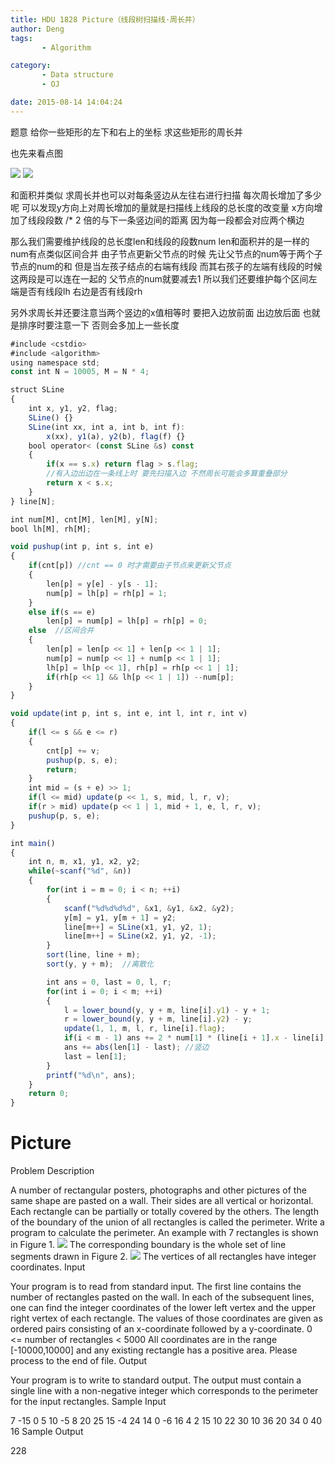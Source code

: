 ```yaml
---
title: HDU 1828 Picture（线段树扫描线·周长并）
author: Deng
tags: 
       - Algorithm

category: 
       - Data structure
       - OJ

date: 2015-08-14 14:04:24
---
```

题意 给你一些矩形的左下和右上的坐标 求这些矩形的周长并

也先来看点图

![](../images/dn.net-20150814134244728-watermark-2-text-aHR0cDovL2Jsb2cuY3Nkbi5uZXQv-font-5a6L5L2T-fontsize-400-fill-I0JBQkFCMA==-dissolve-70-gravity-SouthEast.png) ![](../images/dn.net-20150814134259064-watermark-2-text-aHR0cDovL2Jsb2cuY3Nkbi5uZXQv-font-5a6L5L2T-fontsize-400-fill-I0JBQkFCMA==-dissolve-70-gravity-SouthEast.png)

和面积并类似 求周长并也可以对每条竖边从左往右进行扫描 每次周长增加了多少呢 可以发现y方向上对周长增加的量就是扫描线上线段的总长度的改变量 x方向增加了线段段数 /* 2 倍的与下一条竖边间的距离 因为每一段都会对应两个横边

那么我们需要维护线段的总长度len和线段的段数num len和面积并的是一样的 num有点类似区间合并 由子节点更新父节点的时候 先让父节点的num等于两个子节点的num的和 但是当左孩子结点的右端有线段 而其右孩子的左端有线段的时候 这两段是可以连在一起的 父节点的num就要减去1 所以我们还要维护每个区间左端是否有线段lh 右边是否有线段rh

另外求周长并还要注意当两个竖边的x值相等时 要把入边放前面 出边放后面 也就是排序时要注意一下 否则会多加上一些长度

```js 
#include <cstdio>
#include <algorithm>
using namespace std;
const int N = 10005, M = N * 4;

struct SLine
{
    int x, y1, y2, flag;
    SLine() {}
    SLine(int xx, int a, int b, int f):
        x(xx), y1(a), y2(b), flag(f) {}
    bool operator< (const SLine &s) const
    {
        if(x == s.x) return flag > s.flag;
        //有入边出边在一条线上时 要先扫描入边 不然周长可能会多算重叠部分
        return x < s.x;
    }
} line[N];

int num[M], cnt[M], len[M], y[N];
bool lh[M], rh[M];

void pushup(int p, int s, int e)
{
    if(cnt[p]) //cnt == 0 时才需要由子节点来更新父节点
    {
        len[p] = y[e] - y[s - 1];
        num[p] = lh[p] = rh[p] = 1;
    }
    else if(s == e)
        len[p] = num[p] = lh[p] = rh[p] = 0;
    else  //区间合并
    {
        len[p] = len[p << 1] + len[p << 1 | 1];
        num[p] = num[p << 1] + num[p << 1 | 1];
        lh[p] = lh[p << 1], rh[p] = rh[p << 1 | 1];
        if(rh[p << 1] && lh[p << 1 | 1]) --num[p];
    }
}

void update(int p, int s, int e, int l, int r, int v)
{
    if(l <= s && e <= r)
    {
        cnt[p] += v;
        pushup(p, s, e);
        return;
    }
    int mid = (s + e) >> 1;
    if(l <= mid) update(p << 1, s, mid, l, r, v);
    if(r > mid) update(p << 1 | 1, mid + 1, e, l, r, v);
    pushup(p, s, e);
}

int main()
{
    int n, m, x1, y1, x2, y2;
    while(~scanf("%d", &n))
    {
        for(int i = m = 0; i < n; ++i)
        {
            scanf("%d%d%d%d", &x1, &y1, &x2, &y2);
            y[m] = y1, y[m + 1] = y2;
            line[m++] = SLine(x1, y1, y2, 1);
            line[m++] = SLine(x2, y1, y2, -1);
        }
        sort(line, line + m);
        sort(y, y + m);  //离散化

        int ans = 0, last = 0, l, r;
        for(int i = 0; i < m; ++i)
        {
            l = lower_bound(y, y + m, line[i].y1) - y + 1;
            r = lower_bound(y, y + m, line[i].y2) - y;
            update(1, 1, m, l, r, line[i].flag);
            if(i < m - 1) ans += 2 * num[1] * (line[i + 1].x - line[i].x); //横边
            ans += abs(len[1] - last); //竖边
            last = len[1];
        }
        printf("%d\n", ans);
    }
    return 0;
}
```

# Picture

Problem Description

A number of rectangular posters, photographs and other pictures of the same shape are pasted on a wall. Their sides are all vertical or horizontal. Each rectangle can be partially or totally covered by the others. The length of the boundary of the union of all rectangles is called the perimeter.
Write a program to calculate the perimeter. An example with 7 rectangles is shown in Figure 1.
![](../images/cn-data-images-1828-1.jpg.png)
The corresponding boundary is the whole set of line segments drawn in Figure 2.
![](../images/cn-data-images-1828-2.jpg.png)
The vertices of all rectangles have integer coordinates.
Input

Your program is to read from standard input. The first line contains the number of rectangles pasted on the wall. In each of the subsequent lines, one can find the integer coordinates of the lower left vertex and the upper right vertex of each rectangle. The values of those coordinates are given as ordered pairs consisting of an x-coordinate followed by a y-coordinate.
0 <= number of rectangles < 5000
All coordinates are in the range [-10000,10000] and any existing rectangle has a positive area.
Please process to the end of file.
Output

Your program is to write to standard output. The output must contain a single line with a non-negative integer which corresponds to the perimeter for the input rectangles.
Sample Input

7 -15 0 5 10 -5 8 20 25 15 -4 24 14 0 -6 16 4 2 15 10 22 30 10 36 20 34 0 40 16
Sample Output

228
